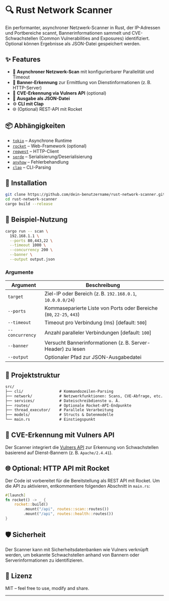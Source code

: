 # 🔍 Rust Network Scanner

Ein performanter, asynchroner Netzwerk-Scanner in Rust, der IP-Adressen und Portbereiche scannt, Bannerinformationen sammelt und CVE-Schwachstellen (Common Vulnerabilities and Exposures) identifiziert. Optional können Ergebnisse als JSON-Datei gespeichert werden.

## ✨ Features

- 🔌 **Asynchroner Netzwerk-Scan** mit konfigurierbarer Parallelität und Timeout
- 🧾 **Banner-Erkennung** zur Ermittlung von Dienstinformationen (z. B. HTTP-Server)
- 🔐 **CVE-Erkennung via Vulners API** (optional)
- 💾 **Ausgabe als JSON-Datei**
- ⚙️ **CLI mit Clap**
- 🌐 (Optional) REST-API mit Rocket

## 📦 Abhängigkeiten

- [`tokio`](https://docs.rs/tokio) – Asynchrone Runtime
- [`rocket`](https://rocket.rs) – Web-Framework (optional)
- [`reqwest`](https://docs.rs/reqwest) – HTTP-Client
- [`serde`](https://serde.rs) – Serialisierung/Deserialisierung
- [`anyhow`](https://docs.rs/anyhow) – Fehlerbehandlung
- [`clap`](https://docs.rs/clap) – CLI-Parsing

## 🚀 Installation

```bash
git clone https://github.com/dein-benutzername/rust-network-scanner.git
cd rust-network-scanner
cargo build --release
```

## 🔧 Beispiel-Nutzung

```bash
cargo run -- scan \
  192.168.1.1 \
  --ports 80,443,22 \
  --timeout 1000 \
  --concurrency 200 \
  --banner \
  --output output.json
```

### Argumente

| Argument         | Beschreibung                                                                 |
|------------------|------------------------------------------------------------------------------|
| `target`         | Ziel-IP oder Bereich (z. B. `192.168.0.1`, `10.0.0.0/24`)                     |
| `--ports`        | Kommaseparierte Liste von Ports oder Bereiche (`80`, `22-25`, `443`)         |
| `--timeout`      | Timeout pro Verbindung (ms) [default: `500`]                                 |
| `--concurrency`  | Anzahl paralleler Verbindungen [default: `100`]                              |
| `--banner`       | Versucht Bannerinformationen (z. B. Server-Header) zu lesen                   |
| `--output`       | Optionaler Pfad zur JSON-Ausgabedatei                                        |

## 📂 Projektstruktur

```txt
src/
├── cli/                # Kommandozeilen-Parsing
├── network/            # Netzwerkfunktionen: Scans, CVE-Abfrage, etc.
├── services/           # Dateischreibdienste u. Ä.
├── routes/             # Optionale Rocket-API-Endpunkte
├── thread_executor/    # Parallele Verarbeitung
├── models/             # Structs & Datenmodelle
└── main.rs             # Einstiegspunkt
```

## 🔐 CVE-Erkennung mit Vulners API

Der Scanner integriert die [Vulners API](https://vulners.com/) zur Erkennung von Schwachstellen basierend auf Dienst-Bannern (z. B. `Apache/2.4.41`).



## 🌐 Optional: HTTP API mit Rocket

Der Code ist vorbereitet für die Bereitstellung als REST API mit Rocket. Um die API zu aktivieren, entkommentiere folgenden Abschnitt in `main.rs`:

```rust
#[launch]
fn rocket() -> _ {
    rocket::build()
        .mount("/api", routes::scan::routes())
        .mount("/api", routes::health::routes())
}
```

## 🛡 Sicherheit

Der Scanner kann mit Sicherheitsdatenbanken wie Vulners verknüpft werden, um bekannte Schwachstellen anhand von Bannern oder Serverinformationen zu identifizieren.

## 📄 Lizenz

MIT – feel free to use, modify and share.

---
